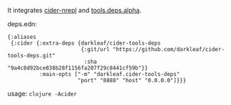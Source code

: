 It integrates [cider-nrepl](https://github.com/clojure-emacs/cider-nrepl)
and [tools.deps.alpha](https://github.com/clojure/tools.deps.alpha).


deps.edn:

```edn
{:aliases
 {:cider {:extra-deps {darkleaf/cider-tools-deps
                       {:git/url "https://github.com/darkleaf/cider-tools-deps.git"
                        :sha "9a4c8d92bce838b28f1156fa207f29c8441cf59b"}}
          :main-opts ["-m" "darkleaf.cider-tools-deps"
                      "port" "8888" "host" "0.0.0.0"]}}}
```

usage: `clojure -Acider`
